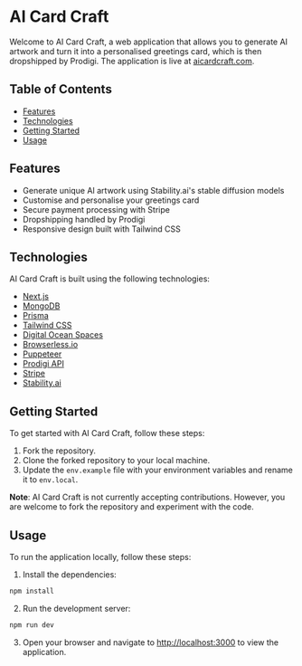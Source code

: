 # AI Card Craft

Welcome to AI Card Craft, a web application that allows you to generate AI artwork and turn it into a personalised greetings card, which is then dropshipped by Prodigi. The application is live at [aicardcraft.com](https://aicardcraft.com).

## Table of Contents

- [Features](#features)
- [Technologies](#technologies)
- [Getting Started](#getting-started)
- [Usage](#usage)

## Features

- Generate unique AI artwork using Stability.ai's stable diffusion models
- Customise and personalise your greetings card
- Secure payment processing with Stripe
- Dropshipping handled by Prodigi
- Responsive design built with Tailwind CSS

## Technologies

AI Card Craft is built using the following technologies:

- [Next.js](https://nextjs.org/)
- [MongoDB](https://www.mongodb.com/)
- [Prisma](https://www.prisma.io/)
- [Tailwind CSS](https://tailwindcss.com/)
- [Digital Ocean Spaces](https://www.digitalocean.com/products/spaces/)
- [Browserless.io](https://www.browserless.io/)
- [Puppeteer](https://pptr.dev/)
- [Prodigi API](https://www.prodigi.com/)
- [Stripe](https://stripe.com/)
- [Stability.ai](https://stability.ai/)

## Getting Started

To get started with AI Card Craft, follow these steps:

1. Fork the repository.
2. Clone the forked repository to your local machine.
3. Update the `env.example` file with your environment variables and rename it to `env.local`.

**Note**: AI Card Craft is not currently accepting contributions. However, you are welcome to fork the repository and experiment with the code.

## Usage

To run the application locally, follow these steps:

1. Install the dependencies:

```bash
npm install
```

2. Run the development server:

```bash
npm run dev
```

3. Open your browser and navigate to [http://localhost:3000](http://localhost:3000) to view the application.